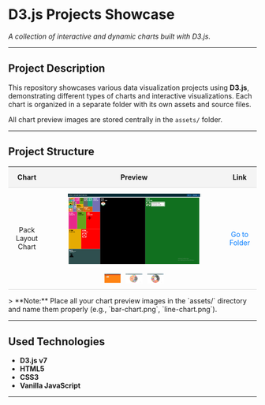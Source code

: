 # D3.js Projects Showcase

*A collection of interactive and dynamic charts built with D3.js.*

---

## Project Description

This repository showcases various data visualization projects using **D3.js**, demonstrating different types of charts and interactive visualizations. Each chart is organized in a separate folder with its own assets and source files.

All chart preview images are stored centrally in the `assets/` folder.

---

## Project Structure

<table style="width: 100%; border-collapse: collapse;">
  <thead>
    <tr>
      <th style="padding: 12px; text-align: center; border-bottom: 1px solid #ddd; background-color: #f4f4f4;">Chart</th>
      <th style="padding: 12px; text-align: center; border-bottom: 1px solid #ddd; background-color: #f4f4f4;">Preview</th>
      <th style="padding: 12px; text-align: center; border-bottom: 1px solid #ddd; background-color: #f4f4f4;">Link</th>
    </tr>
  </thead>
  <tbody>
    <tr>
      <td style="padding: 12px; text-align: center; border-bottom: 1px solid #ddd;">Pack Layout Chart</td>
      <td style="padding: 12px; text-align: center; border-bottom: 1px solid #ddd;">
        <img src="./assets/pack_layout_001_1.png" alt="Pack Layout Chart" style="width:80%; margin-bottom:10px;"><br>
        <div style="display: flex; justify-content: center; gap: 10px;">
          <img src="./assets/pack_layout_001_2.png" alt="Pack Layout Chart" style="width:10%;">
          <img src="./assets/pack_layout_001_3.png" alt="Pack Layout Chart" style="width:10%;">
          <img src="./assets/pack_layout_001_4.png" alt="Pack Layout Chart" style="width:10%;">
        </div>
      </td>
      <td style="padding: 12px; text-align: center; border-bottom: 1px solid #ddd;"><a href="./charts/pack_layout_001/" style="text-decoration: none; color: #007bff;">Go to Folder</a></td>
    </tr>

  </tbody>
</table>
> **Note:** Place all your chart preview images in the `assets/` directory and name them properly (e.g., `bar-chart.png`, `line-chart.png`).

---

## Used Technologies

* **D3.js v7**
* **HTML5**
* **CSS3**
* **Vanilla JavaScript**

---
